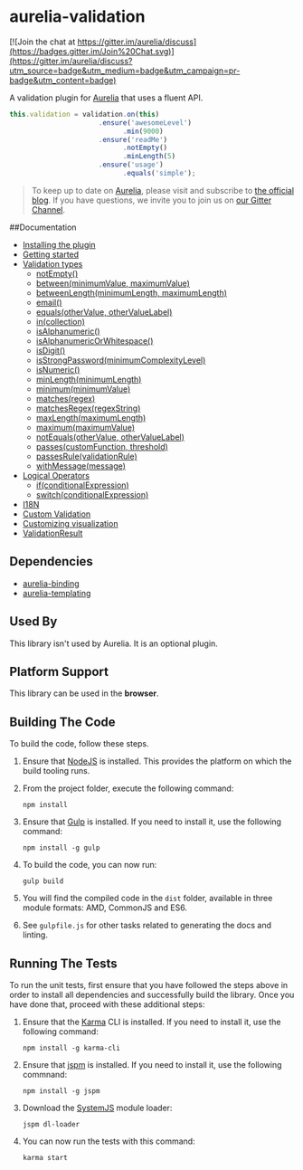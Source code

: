 # aurelia-validation

[![Join the chat at https://gitter.im/aurelia/discuss](https://badges.gitter.im/Join%20Chat.svg)](https://gitter.im/aurelia/discuss?utm_source=badge&utm_medium=badge&utm_campaign=pr-badge&utm_content=badge)

A validation plugin for [Aurelia](http://aurelia.io) that uses a fluent API.

``` javascript
this.validation = validation.on(this)
                      .ensure('awesomeLevel')
                            .min(9000)
                      .ensure('readMe')
                            .notEmpty()
                            .minLength(5)
                      .ensure('usage')
                            .equals('simple');
```

> To keep up to date on [Aurelia](http://www.aurelia.io/), please visit and subscribe to [the official blog](http://blog.durandal.io/). If you have questions, we invite you to join us on [our Gitter Channel](https://gitter.im/aurelia/discuss).

##Documentation
- [Installing the plugin](https://github.com/aurelia/validation/blob/master/doc/Intro.md#installation)
- [Getting started](https://github.com/aurelia/validation/blob/master/doc/Intro.md#getting-started)
- [Validation types](https://github.com/aurelia/validation/blob/master/doc/Intro.md#validation-types)
  - [notEmpty()](https://github.com/aurelia/validation/blob/master/doc/Intro.md#notempty)
  - [between(minimumValue, maximumValue)](https://github.com/aurelia/validation/blob/master/doc/Intro.md#betweenminimumvalue-maximumvalue)
  - [betweenLength(minimumLength, maximumLength)](https://github.com/aurelia/validation/blob/master/doc/Intro.md#betweenlengthminimumlength-maximumlength)
  - [email()](https://github.com/aurelia/validation/blob/master/doc/Intro.md#email)
  - [equals(otherValue, otherValueLabel)](https://github.com/aurelia/validation/blob/master/doc/Intro.md#equalsothervalue-othervaluelabel)
  - [in(collection)](https://github.com/aurelia/validation/blob/master/doc/Intro.md#incollection)
  - [isAlphanumeric()](https://github.com/aurelia/validation/blob/master/doc/Intro.md#isalphanumeric)
  - [isAlphanumericOrWhitespace()](https://github.com/aurelia/validation/blob/master/doc/Intro.md#isalphanumericorwhitespace)
  - [isDigit()](https://github.com/aurelia/validation/blob/master/doc/Intro.md#isdigit)
  - [isStrongPassword(minimumComplexityLevel)](https://github.com/aurelia/validation/blob/master/doc/Intro.md#isstrongpasswordminimumcomplexitylevel)
  - [isNumeric()](https://github.com/aurelia/validation/blob/master/doc/Intro.md#isnumeric)
  - [minLength(minimumLength)](https://github.com/aurelia/validation/blob/master/doc/Intro.md#minlengthminimumlength)
  - [minimum(minimumValue)](https://github.com/aurelia/validation/blob/master/doc/Intro.md#minimumminimumvalue)
  - [matches(regex)](https://github.com/aurelia/validation/blob/master/doc/Intro.md#matchesregex)
  - [matchesRegex(regexString)](https://github.com/aurelia/validation/blob/master/doc/Intro.md#matchesregexregexstring)
  - [maxLength(maximumLength)](https://github.com/aurelia/validation/blob/master/doc/Intro.md#maxlengthmaximumlength)
  - [maximum(maximumValue)](https://github.com/aurelia/validation/blob/master/doc/Intro.md#maximummaximumvalue)
  - [notEquals(otherValue, otherValueLabel)](https://github.com/aurelia/validation/blob/master/doc/Intro.md#notequalsothervalue-othervaluelabel)
  - [passes(customFunction, threshold)](https://github.com/aurelia/validation/blob/master/doc/Intro.md#passescustomfunction-threshold)
  - [passesRule(validationRule)](https://github.com/aurelia/validation/blob/master/doc/Intro.md#passesrulevalidationrule)
  - [withMessage(message)](https://github.com/aurelia/validation/blob/master/doc/Intro.md#withmessagemessage)
- [Logical Operators](https://github.com/aurelia/validation/blob/master/doc/Intro.md#logical-operators)
  - [if(conditionalExpression)](https://github.com/aurelia/validation/blob/master/doc/Intro.md#ifconditionalexpression)
  - [switch(conditionalExpression)](https://github.com/aurelia/validation/blob/master/doc/Intro.md#switchconditionalexpression)
- [I18N](https://github.com/aurelia/validation/blob/master/doc/Intro.md#i18n)
- [Custom Validation](https://github.com/aurelia/validation/blob/master/doc/Intro.md#custom-validation)
- [Customizing visualization](https://github.com/aurelia/validation/blob/master/doc/Intro.md#customizing-the-visualization)
- [ValidationResult](https://github.com/aurelia/validation/blob/master/doc/Intro.md#validationresult)

## Dependencies


* [aurelia-binding](https://github.com/aurelia/binding)
* [aurelia-templating](https://github.com/aurelia/templating)

## Used By

This library isn't used by Aurelia. It is an optional plugin.

## Platform Support

This library can be used in the **browser**.

## Building The Code

To build the code, follow these steps.

1. Ensure that [NodeJS](http://nodejs.org/) is installed. This provides the platform on which the build tooling runs.
2. From the project folder, execute the following command:

	```shell
	npm install
	```
3. Ensure that [Gulp](http://gulpjs.com/) is installed. If you need to install it, use the following command:

	```shell
	npm install -g gulp
	```
4. To build the code, you can now run:

	```shell
	gulp build
	```
5. You will find the compiled code in the `dist` folder, available in three module formats: AMD, CommonJS and ES6.

6. See `gulpfile.js` for other tasks related to generating the docs and linting.

## Running The Tests

To run the unit tests, first ensure that you have followed the steps above in order to install all dependencies and successfully build the library. Once you have done that, proceed with these additional steps:

1. Ensure that the [Karma](http://karma-runner.github.io/) CLI is installed. If you need to install it, use the following command:

	```shell
	npm install -g karma-cli
	```
2. Ensure that [jspm](http://jspm.io/) is installed. If you need to install it, use the following commnand:

	```shell
	npm install -g jspm
	```
3. Download the [SystemJS](https://github.com/systemjs/systemjs) module loader:

	```shell
	jspm dl-loader
	```

4. You can now run the tests with this command:

	```shell
	karma start
	```
